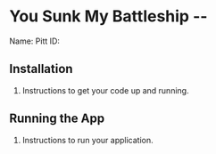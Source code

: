 # You Sunk My Battleship -- <Replace with your name>

Name: <Full Name>
Pitt ID: <ID>

## Installation

1. Instructions to get your code up and running.

## Running the App

1. Instructions to run your application.
